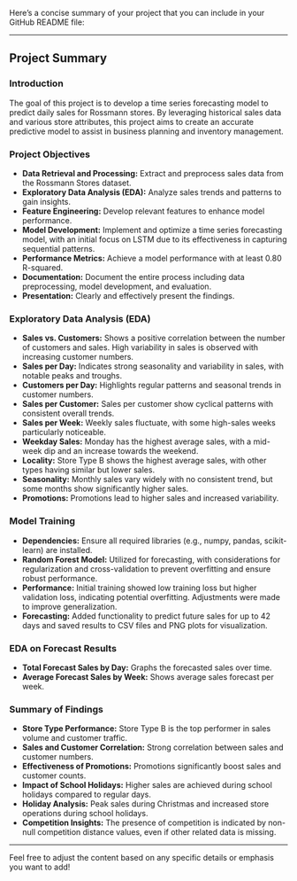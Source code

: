 Here’s a concise summary of your project that you can include in your GitHub README file:

---

## Project Summary

### Introduction
The goal of this project is to develop a time series forecasting model to predict daily sales for Rossmann stores. By leveraging historical sales data and various store attributes, this project aims to create an accurate predictive model to assist in business planning and inventory management.

### Project Objectives
- **Data Retrieval and Processing:** Extract and preprocess sales data from the Rossmann Stores dataset.
- **Exploratory Data Analysis (EDA):** Analyze sales trends and patterns to gain insights.
- **Feature Engineering:** Develop relevant features to enhance model performance.
- **Model Development:** Implement and optimize a time series forecasting model, with an initial focus on LSTM due to its effectiveness in capturing sequential patterns.
- **Performance Metrics:** Achieve a model performance with at least 0.80 R-squared.
- **Documentation:** Document the entire process including data preprocessing, model development, and evaluation.
- **Presentation:** Clearly and effectively present the findings.

### Exploratory Data Analysis (EDA)
- **Sales vs. Customers:** Shows a positive correlation between the number of customers and sales. High variability in sales is observed with increasing customer numbers.
- **Sales per Day:** Indicates strong seasonality and variability in sales, with notable peaks and troughs.
- **Customers per Day:** Highlights regular patterns and seasonal trends in customer numbers.
- **Sales per Customer:** Sales per customer show cyclical patterns with consistent overall trends.
- **Sales per Week:** Weekly sales fluctuate, with some high-sales weeks particularly noticeable.
- **Weekday Sales:** Monday has the highest average sales, with a mid-week dip and an increase towards the weekend.
- **Locality:** Store Type B shows the highest average sales, with other types having similar but lower sales.
- **Seasonality:** Monthly sales vary widely with no consistent trend, but some months show significantly higher sales.
- **Promotions:** Promotions lead to higher sales and increased variability.

### Model Training
- **Dependencies:** Ensure all required libraries (e.g., numpy, pandas, scikit-learn) are installed.
- **Random Forest Model:** Utilized for forecasting, with considerations for regularization and cross-validation to prevent overfitting and ensure robust performance.
- **Performance:** Initial training showed low training loss but higher validation loss, indicating potential overfitting. Adjustments were made to improve generalization.
- **Forecasting:** Added functionality to predict future sales for up to 42 days and saved results to CSV files and PNG plots for visualization.

### EDA on Forecast Results
- **Total Forecast Sales by Day:** Graphs the forecasted sales over time.
- **Average Forecast Sales by Week:** Shows average sales forecast per week.

### Summary of Findings
- **Store Type Performance:** Store Type B is the top performer in sales volume and customer traffic.
- **Sales and Customer Correlation:** Strong correlation between sales and customer numbers.
- **Effectiveness of Promotions:** Promotions significantly boost sales and customer counts.
- **Impact of School Holidays:** Higher sales are achieved during school holidays compared to regular days.
- **Holiday Analysis:** Peak sales during Christmas and increased store operations during school holidays.
- **Competition Insights:** The presence of competition is indicated by non-null competition distance values, even if other related data is missing.

---

Feel free to adjust the content based on any specific details or emphasis you want to add!
